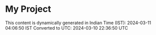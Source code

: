 # My Project

This content is dynamically generated in Indian Time (IST): 2024-03-11 04:06:50 IST
Converted to UTC: 2024-03-10 22:36:50 UTC
